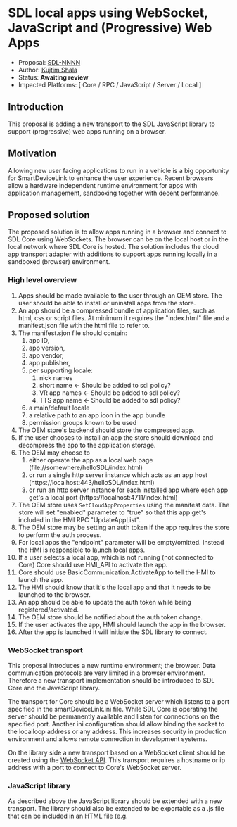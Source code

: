 # SDL local apps using WebSocket, JavaScript and (Progressive) Web Apps

* Proposal: [SDL-NNNN](NNNN-sdl-js-pwa.md)
* Author: [Kujtim Shala](https://github.com/kshala-ford)
* Status: **Awaiting review**
* Impacted Platforms: [ Core / RPC / JavaScript / Server / Local ]

## Introduction

This proposal is adding a new transport to the SDL JavaScript library to support (progressive) web apps running on a browser.

## Motivation

Allowing new user facing applications to run in a vehicle is a big opportunity for SmartDeviceLink to enhance the user experience. Recent browsers allow a hardware independent runtime environment for apps with application management, sandboxing together with decent performance.

## Proposed solution

The proposed solution is to allow apps running in a browser and connect to SDL Core using WebSockets. The browser can be on the local host or in the local network where SDL Core is hosted. The solution includes the cloud app transport adapter with additions to support apps running locally in a sandboxed (browser) environment.

### High level overview 

1. Apps should be made available to the user through an OEM store. The user should be able to install or uninstall apps from the store.
2. An app should be a compressed bundle of application files, such as html, css or script files. At minimum it requires the "index.html" file and a manifest.json file with the html file to refer to.
3. The manifest.sjon file should contain:
   1. app ID,
   2. app version,
   3. app vendor,
   4. app publisher,
   5. per supporting locale:
      1. nick names
      2. short name <- Should be added to sdl policy?
      3. VR app names <- Should be added to sdl policy?
      4. TTS app name <- Should be added to sdl policy?
   6. a main/default locale
   7. a relative path to an app icon in the app bundle
   8. permission groups known to be used
4. The OEM store's backend should store the compressed app.
5. If the user chooses to install an app the store should download and decompress the app to the application storage.
6. The OEM may choose to 
   1. either operate the app as a local web page (file://somewhere/helloSDL/index.html)
   2. or run a single http server instance which acts as an app host (https://localhost:443/helloSDL/index.html)
   3. or run an http server instance for each installed app where each app get's a local port (https://localhost:4711/index.html)
7. The OEM store uses `SetCloudAppProperties` using the manifest data. The store will set "enabled" parameter to "true" so that this app get's included in the HMI RPC "UpdateAppList".
8. The OEM store may be setting an auth token if the app requires the store to perform the auth process.
9.  For local apps the "endpoint" parameter will be empty/omitted. Instead the HMI is responsible to launch local apps.
10. If a user selects a local app, which is not running (not connected to Core) Core should use HMI_API to activate the app.
11. Core should use BasicCommunication.ActivateApp to tell the HMI to launch the app. 
12. The HMI should know that it's the local app and that it needs to be launched to the browser.
13. An app should be able to update the auth token while being registered/activated.
14. The OEM store should be notified about the auth token change.
15. If the user activates the app, HMI should launch the app in the browser.
16. After the app is launched it will initiate the SDL library to connect.

### WebSocket transport

This proposal introduces a new runtime environment; the browser. Data communication protocols are very limited in a browser environment. Therefore a new transport implementation should be introduced to SDL Core and the JavaScript library. 

The transport for Core should be a WebSocket server which listens to a port specified in the smartDeviceLink.ini file. While SDL Core is operating the server should be permanently available and listen for connections on the specified port. Another ini configuration should allow binding the socket to the localloop address or any address. This increases security in production environment and allows remote connection in development systems.

On the library side a new transport based on a WebSocket client should be created using the [WebSocket API](https://developer.mozilla.org/en-US/docs/Web/API/Websockets_API). This transport requires a hostname or ip address with a port to connect to Core's WebSocket server.

### JavaScript library

As described above the JavaScript library should be extended with a new transport. The library should also be extended to be exportable as a .js file that can be included in an HTML file (e.g. <script src="sdl.js" /> element). This export could be done per library release using Webpack.

### App presentation

There should be two different graphical user interfaces available to browser based apps. The traditional template based user interface and the approach using the browser's document object (HTML).

#### Templates

Independent of the web app's location this user interface should be the default. With the web app becoming active on the HMI, the HMI must load the default/current template and present content as provided by the app using the `Show` RPC.

#### Open HMI

A new App HMI type called `OPEN_HMI` should be introduced to allow a web app on the local host using the document object of the browser. This means that the HMI is not only responsible of activating the app through the HMI_API, it also makes the web page of the web app visible on the HMI instead of the template. The web app running on the browser is responsible of the user interface. 

After registration the new display capabilities won't include the default main window. `Show` requests that address the predefined default main window won't have any affect to the HMI. If the app sends this request, Core should return an unsuccessful response with the result code `RESOURCE_NOT_AVAILABLE`. The info field should note that the app is registered with an open HMI. Widgets are still available and can be controlled using `Show`. Any overlay like Alert, ChoiceSets, Slider etc. are also available and should be presented on top of the browser (not inside the browser UI).

**Mobile and HMI API**

```xml
<enum name="AppHMIType" since="2.0">
  :
  <element name="OPEN_HMI" since="5.x">
</enum>
```

### Server and Cloud Transport

The app developer portal and SHAID should allow a developer to specify an app as a local app. 

```xml
<enum name="HybridAppPreference">
    <description>Enumeration for the user's preference of which app type to use when both are available</description>
    <element name="MOBILE" />
    <element name="CLOUD" />
    <element name="LOCAL" />
    <element name="BOTH" /> <!-- TODO IDENTIFY POTENTIAL CONFLICT WITH THIS ELEMENT -->
</enum>
```

## Potential downsides

The upside of apps running on a browser is that it comes with an extremely flexible html based user interface and with a very sandboxed runtime environment. This is also the downside as 

## Impact on existing code

1. This proposal is using many pieces of the cloud app transport adapter but outside of a cloud app.
2. Core needs a new transport type to support a WebSocket Server.
3. The JavaScript library needs a new transport type to support WebSocket Client.

## Alternatives considered

Describe alternative approaches to addressing the same problem, and why you chose this approach instead.
